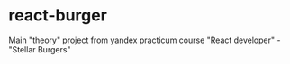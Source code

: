 # react-burger
Main "theory" project from yandex practicum course "React developer" - "Stellar Burgers"

